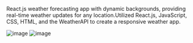 React.js weather forecasting app with dynamic backgrounds, providing real-time weather updates for any location.Utilized React.js, JavaScript, CSS, HTML, and the WeatherAPI to create a responsive weather app.

![image](https://github.com/HadyaJahangir/Weather-App/assets/113433737/c9f3e53d-48f6-4671-8d07-cf69203ca92f)
![image](https://github.com/HadyaJahangir/Weather-App/assets/113433737/e53c2181-9f40-41c1-87d4-ba7bc31ea51c)

